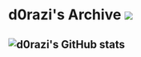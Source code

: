 # d0razi's Archive <a href="https://d0razi.site" target='_blank'><img src="https://img.shields.io/badge/Blog-FFFFFF?style=flat-square&logo=velog&logoColor=Green"/></a>

<!--

**d0razi/d0razi** is a ✨ _special_ ✨ repository because its `README.md` (this file) appears on your GitHub profile.

Here are some ideas to get you started:

- 🔭 I’m currently working on ...
- 🌱 I’m currently learning ...
- 👯 I’m looking to collaborate on ...
- 🤔 I’m looking for help with ...
- 💬 Ask me about ...
- 📫 How to reach me: ...
- 😄 Pronouns: ...
- ⚡ Fun fact: ...
-->
![d0razi's GitHub stats](https://github-readme-stats.vercel.app/api?username=d0razi&show_icons=true&theme=dark)
---
